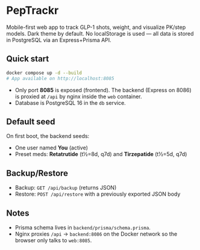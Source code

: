 
# PepTrackr

Mobile-first web app to track GLP-1 shots, weight, and visualize PK/step models. Dark theme by default.
No localStorage is used — all data is stored in PostgreSQL via an Express+Prisma API.

## Quick start

```bash
docker compose up -d --build
# App available on http://localhost:8085
```

- Only port **8085** is exposed (frontend). The backend (Express on 8086) is proxied at `/api` by nginx inside the `web` container.
- Database is PostgreSQL 16 in the `db` service.

## Default seed

On first boot, the backend seeds:
- One user named **You** (active)
- Preset meds: **Retatrutide** (t½=8d, q7d) and **Tirzepatide** (t½=5d, q7d)

## Backup/Restore
- Backup: `GET /api/backup` (returns JSON)
- Restore: `POST /api/restore` with a previously exported JSON body

## Notes
- Prisma schema lives in `backend/prisma/schema.prisma`.
- Nginx proxies `/api` → `backend:8086` on the Docker network so the browser only talks to `web:8085`.
